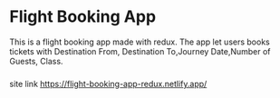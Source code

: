 # Flight Booking App

This is a   flight booking app made with redux. The app let users books tickets with Destination From, Destination To,Journey Date,Number of Guests, Class.

###
site link https://flight-booking-app-redux.netlify.app/
